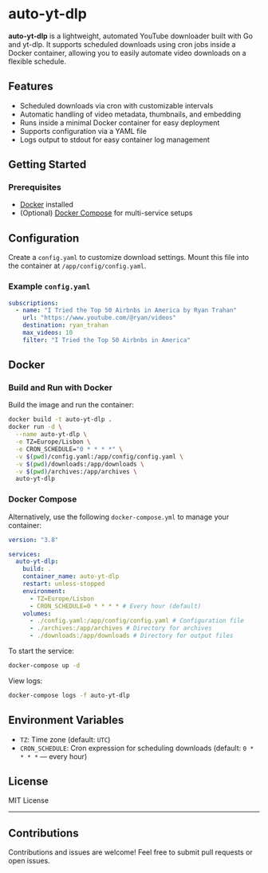 # auto-yt-dlp

**auto-yt-dlp** is a lightweight, automated YouTube downloader built with Go and yt-dlp. It supports scheduled downloads using cron jobs inside a Docker container, allowing you to easily automate video downloads on a flexible schedule.

## Features

- Scheduled downloads via cron with customizable intervals
- Automatic handling of video metadata, thumbnails, and embedding
- Runs inside a minimal Docker container for easy deployment
- Supports configuration via a YAML file
- Logs output to stdout for easy container log management

## Getting Started

### Prerequisites

- [Docker](https://docs.docker.com/get-docker/) installed
- (Optional) [Docker Compose](https://docs.docker.com/compose/install/) for multi-service setups

## Configuration

Create a `config.yaml` to customize download settings. Mount this file into the container at `/app/config/config.yaml`.

### Example `config.yaml`

```yaml
subscriptions:
  - name: "I Tried the Top 50 Airbnbs in America by Ryan Trahan"
    url: "https://www.youtube.com/@ryan/videos"
    destination: ryan_trahan
    max_videos: 10
    filter: "I Tried the Top 50 Airbnbs in America"
```

## Docker

### Build and Run with Docker

Build the image and run the container:

```bash
docker build -t auto-yt-dlp .
docker run -d \
  --name auto-yt-dlp \
  -e TZ=Europe/Lisbon \
  -e CRON_SCHEDULE="0 * * * *" \
  -v $(pwd)/config.yaml:/app/config/config.yaml \
  -v $(pwd)/downloads:/app/downloads \
  -v $(pwd)/archives:/app/archives \
  auto-yt-dlp
```

### Docker Compose

Alternatively, use the following `docker-compose.yml` to manage your container:

```yaml
version: "3.8"

services:
  auto-yt-dlp:
    build: .
    container_name: auto-yt-dlp
    restart: unless-stopped
    environment:
      - TZ=Europe/Lisbon
      - CRON_SCHEDULE=0 * * * * # Every hour (default)
    volumes:
      - ./config.yaml:/app/config/config.yaml # Configuration file
      - ./archives:/app/archives # Directory for archives
      - ./downloads:/app/downloads # Directory for output files
```

To start the service:

```bash
docker-compose up -d
```

View logs:

```bash
docker-compose logs -f auto-yt-dlp
```


## Environment Variables

- `TZ`: Time zone (default: `UTC`)
- `CRON_SCHEDULE`: Cron expression for scheduling downloads (default: `0 * * * *` — every hour)

## License

MIT License

---

## Contributions

Contributions and issues are welcome! Feel free to submit pull requests or open issues.
